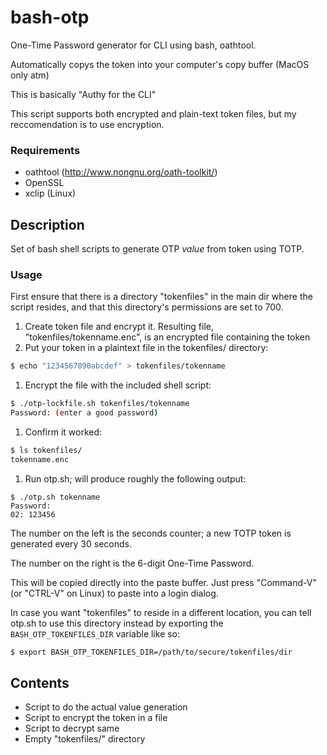 # bash-otp
One-Time Password generator for CLI using bash, oathtool.

Automatically copys the token into your computer's copy buffer (MacOS only atm)

This is basically "Authy for the CLI"

This script supports both encrypted and plain-text token files, but my reccomendation is to use encryption.

### Requirements

* oathtool (http://www.nongnu.org/oath-toolkit/)
* OpenSSL
* xclip (Linux)

## Description

Set of bash shell scripts to generate OTP *value* from token using TOTP.

### Usage

First ensure that there is a directory "tokenfiles" in the main dir where the script resides, and that this directory's permissions are set to 700.

1. Create token file and encrypt it. Resulting file, "tokenfiles/tokenname.enc", is an encrypted file containing the token
  1. Put your token in a plaintext file in the tokenfiles/ directory:
  ```bash
  $ echo "1234567890abcdef" > tokenfiles/tokenname
  ```
  
  1. Encrypt the file with the included shell script:
  ```bash
  $ ./otp-lockfile.sh tokenfiles/tokenname
  Password: (enter a good password)
  ```
  
  1. Confirm it worked:
  ```bash
  $ ls tokenfiles/
  tokenname.enc
  ```

1. Run otp.sh; will produce roughly the following output:
  ```
$ ./otp.sh tokenname
Password:
02: 123456
  ```

The number on the left is the seconds counter; a new TOTP token is generated every 30 seconds.

The number on the right is the 6-digit One-Time Password.

This will be copied directly into the paste buffer. Just press "Command-V" (or "CTRL-V" on Linux) to paste into a login dialog.


In case you want "tokenfiles" to reside in a different location, you can tell otp.sh to use this directory instead by exporting the `BASH_OTP_TOKENFILES_DIR` variable like so:

  ```bash
  $ export BASH_OTP_TOKENFILES_DIR=/path/to/secure/tokenfiles/dir
  ```

## Contents

* Script to do the actual value generation
* Script to encrypt the token in a file
* Script to decrypt same
* Empty "tokenfiles/" directory

